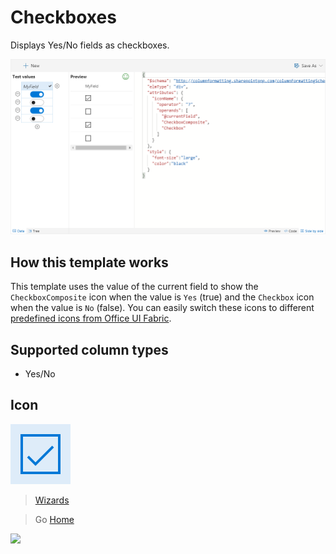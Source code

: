 # Checkboxes

Displays Yes/No fields as checkboxes.

![Checkboxes Wizard](../assets/WizardCheckboxes.png)

## How this template works

This template uses the value of the current field to show the `CheckboxComposite` icon when the value is `Yes` (true) and the `Checkbox` icon when the value is `No` (false). You can easily switch these icons to different [predefined icons from Office UI Fabric](https://dev.office.com/fabric#/styles/icons).

## Supported column types
- Yes/No

## Icon

![Icon](../assets/icons/CheckboxComposite.png)

> [Wizards](./index.md)

> Go [Home](../index.md)

![](https://telemetry.sharepointpnp.com/sp-dev-solutions/solutions/ColumnFormatter/wiki/Wizards/Checkboxes)